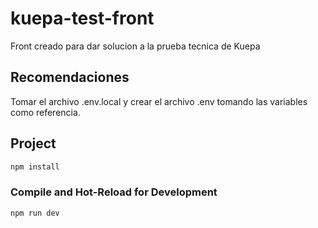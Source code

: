 # kuepa-test-front

Front creado para dar solucion a la prueba tecnica de Kuepa

## Recomendaciones
Tomar el archivo .env.local y crear el archivo .env tomando las variables como referencia.

## Project 

```sh
npm install
```

### Compile and Hot-Reload for Development

```sh
npm run dev
```
